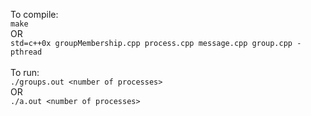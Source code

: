 To compile: <br/>
`make` <br/>
OR <br/>
`std=c++0x groupMembership.cpp process.cpp message.cpp group.cpp -pthread` <br/>
<br/>
To run: <br/>
`./groups.out <number of processes>` <br/>
OR <br/>
`./a.out <number of processes>`
